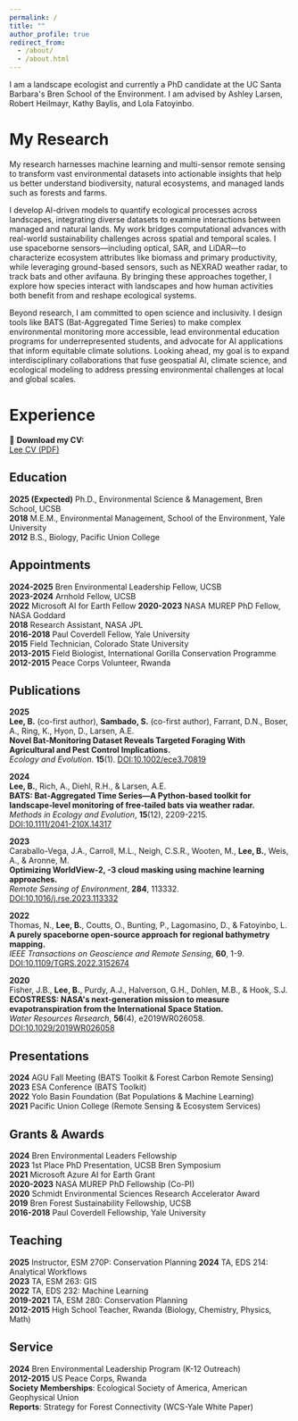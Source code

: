 ```yaml
---
permalink: /
title: ""
author_profile: true
redirect_from: 
  - /about/
  - /about.html
---
```


I am a landscape ecologist and currently a PhD candidate at the UC Santa Barbara's Bren School of the Environment. I am advised by Ashley Larsen, Robert Heilmayr, Kathy Baylis, and Lola Fatoyinbo.

My Research
======
My research harnesses machine learning and multi-sensor remote sensing to transform vast environmental datasets into actionable insights that help us better understand biodiversity, natural ecosystems, and managed lands such as forests and farms.

I develop AI-driven models to quantify ecological processes across landscapes, integrating diverse datasets to examine interactions between managed and natural lands. My work bridges computational advances with real-world sustainability challenges across spatial and temporal scales. I use spaceborne sensors—including optical, SAR, and LiDAR—to characterize ecosystem attributes like biomass and primary productivity, while leveraging ground-based sensors, such as NEXRAD weather radar, to track bats and other avifauna. By bringing these approaches together, I explore how species interact with landscapes and how human activities both benefit from and reshape ecological systems.

Beyond research, I am committed to open science and inclusivity. I design tools like BATS (Bat-Aggregated Time Series) to make complex environmental monitoring more accessible, lead environmental education programs for underrepresented students, and advocate for AI applications that inform equitable climate solutions. Looking ahead, my goal is to expand interdisciplinary collaborations that fuse geospatial AI, climate science, and ecological modeling to address pressing environmental challenges at local and global scales.

Experience
======
📄 **Download my CV:**  
[Lee CV (PDF)](/files/lee_cv.pdf)

Education
------
**2025 (Expected)** Ph.D., Environmental Science & Management, Bren School, UCSB  
**2018** M.E.M., Environmental Management, School of the Environment, Yale University  
**2012** B.S., Biology, Pacific Union College  

Appointments
------
**2024-2025** Bren Environmental Leadership Fellow, UCSB  
**2023-2024** Arnhold Fellow, UCSB  
**2022** Microsoft AI for Earth Fellow
**2020-2023** NASA MUREP PhD Fellow, NASA Goddard  
**2018** Research Assistant, NASA JPL  
**2016-2018** Paul Coverdell Fellow, Yale University  
**2015** Field Technician, Colorado State University  
**2013-2015** Field Biologist, International Gorilla Conservation Programme  
**2012-2015** Peace Corps Volunteer, Rwanda  

Publications
------
**2025**  
**Lee, B.** (co-first author), **Sambado, S.** (co-first author), Farrant, D.N., Boser, A., Ring, K., Hyon, D., Larsen, A.E.  
**Novel Bat‐Monitoring Dataset Reveals Targeted Foraging With Agricultural and Pest Control Implications.**  
*Ecology and Evolution*. **15**(1).
[DOI:10.1002/ece3.70819](https://doi.org/10.1002/ece3.70819)  

**2024**  
**Lee, B.**, Rich, A., Diehl, R.H., & Larsen, A.E.  
**BATS: Bat‐Aggregated Time Series—A Python‐based toolkit for landscape‐level monitoring of free‐tailed bats via weather radar.**  
*Methods in Ecology and Evolution*, **15**(12), 2209-2215.  
[DOI:10.1111/2041-210X.14317](https://doi.org/10.1111/2041-210X.14445)  

**2023**  
Caraballo-Vega, J.A., Carroll, M.L., Neigh, C.S.R., Wooten, M., **Lee, B.**, Weis, A., & Aronne, M.  
**Optimizing WorldView-2, -3 cloud masking using machine learning approaches.**  
*Remote Sensing of Environment*, **284**, 113332.  
[DOI:10.1016/j.rse.2023.113332](https://doi.org/10.1016/j.rse.2023.113332)  

**2022**  
Thomas, N., **Lee, B.**, Coutts, O., Bunting, P., Lagomasino, D., & Fatoyinbo, L.  
**A purely spaceborne open-source approach for regional bathymetry mapping.**  
*IEEE Transactions on Geoscience and Remote Sensing*, **60**, 1-9.  
[DOI:10.1109/TGRS.2022.3152674](https://doi.org/10.1109/TGRS.2022.3192825)  

**2020**  
Fisher, J.B., **Lee, B.**, Purdy, A.J., Halverson, G.H., Dohlen, M.B., & Hook, S.J.  
**ECOSTRESS: NASA's next-generation mission to measure evapotranspiration from the International Space Station.**  
*Water Resources Research*, **56**(4), e2019WR026058.  
[DOI:10.1029/2019WR026058](https://doi.org/10.1029/2019WR026058)  

Presentations
------
**2024** AGU Fall Meeting (BATS Toolkit & Forest Carbon Remote Sensing)  
**2023** ESA Conference (BATS Toolkit)  
**2022** Yolo Basin Foundation (Bat Populations & Machine Learning)  
**2021** Pacific Union College (Remote Sensing & Ecosystem Services)  

Grants & Awards
------
**2024** Bren Environmental Leaders Fellowship  
**2023** 1st Place PhD Presentation, UCSB Bren Symposium  
**2021** Microsoft Azure AI for Earth Grant  
**2020-2023** NASA MUREP PhD Fellowship (Co-PI)  
**2020** Schmidt Environmental Sciences Research Accelerator Award  
**2019** Bren Forest Sustainability Fellowship, UCSB  
**2016-2018** Paul Coverdell Fellowship, Yale University  

Teaching
------
**2025** Instructor, ESM 270P: Conservation Planning
**2024** TA, EDS 214: Analytical Workflows  
**2023** TA, ESM 263: GIS  
**2022** TA, EDS 232: Machine Learning  
**2019-2021** TA, ESM 280: Conservation Planning  
**2012-2015** High School Teacher, Rwanda (Biology, Chemistry, Physics, Math) 

Service
------
**2024** Bren Environmental Leadership Program (K-12 Outreach)  
**2012-2015** US Peace Corps, Rwanda  
**Society Memberships**: Ecological Society of America, American Geophysical Union  
**Reports**: Strategy for Forest Connectivity (WCS-Yale White Paper)  

